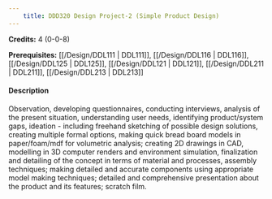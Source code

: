 ```yaml
---
    title: DDD320 Design Project-2 (Simple Product Design)
---
```

**Credits:** 4 (0-0-8)



**Prerequisites:** [[/Design/DDL111 | DDL111]], [[/Design/DDL116 | DDL116]], [[/Design/DDL125 | DDL125]], [[/Design/DDL121 | DDL121]], [[/Design/DDL211 | DDL211]], [[/Design/DDL213 | DDL213]]

#### Description 
Observation, developing questionnaires, conducting interviews, analysis of the present situation, understanding user needs, identifying product/system gaps, ideation - including freehand sketching of possible design solutions, creating multiple formal options, making quick bread board models in paper/foam/mdf for volumetric analysis; creating 2D drawings in CAD, modelling in 3D computer renders and environment simulation, finalization and detailing of the concept in terms of material and processes, assembly techniques; making detailed and accurate components using appropriate model making techniques; detailed and comprehensive presentation about the product and its features; scratch film.
